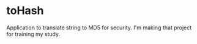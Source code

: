 # toHash

Application to translate string to MD5 for security.
I'm making that project for training my study.